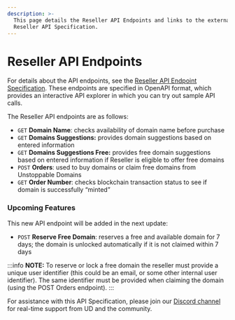 ```yaml
---
description: >-
  This page details the Reseller API Endpoints and links to the external
  Reseller API Specification.
---
```


# Reseller API Endpoints

For details about the API endpoints, see the [Reseller API Endpoint Specification](https://raw.githubusercontent.com/unstoppabledomains/website-api-docs-v2/master/openapi.yaml). These endpoints are specified in OpenAPI format, which provides an interactive API explorer in which you can try out sample API calls.

The Reseller API endpoints are as follows:

* `GET` **Domain Name**: checks availability of domain name before purchase
* `GET` **Domains Suggestions:** provides domain suggestions based on entered information
* `GET` **Domains Suggestions Free:** provides free domain suggestions based on entered information if Reseller is eligible to offer free domains
* `POST` **Orders**: used to buy domains or claim free domains from Unstoppable Domains
* `GET` **Order Number**: checks blockchain transaction status to see if domain is successfully “minted”

### Upcoming Features

This new API endpoint will be added in the next update:

* `POST` **Reserve Free Domain**: reserves a free and available domain for 7 days; the domain is unlocked automatically if it is not claimed within 7 days

:::info
**NOTE:** To reserve or lock a free domain the reseller must provide a unique user identifier (this could be an email, or some other internal user identifier). The same identifier must be provided when claiming the domain (using the POST Orders endpoint).
:::

For assistance with this API Specification, please join our [Discord channel](https://discord.gg/b6ZVxSZ9Hn) for real-time support from UD and the community.
